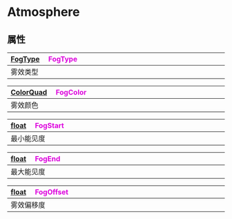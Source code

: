 # Atmosphere

## 属性

|<div style="width:700px">[FogType](/Api/Enums/MODELVIEW_FogType.md) &emsp;<font color="dd00dd">FogType</font></div>|
|:---|
|雾效类型|

|<div style="width:700px">[ColorQuad](/Api/DataType/ColorQuad.md) &emsp;<font color="dd00dd">FogColor</font></div>|
|:---|
|雾效颜色|

|<div style="width:700px">[float](/Api/DataType/Number.md) &emsp;<font color="dd00dd">FogStart</font></div>|
|:---|
|最小能见度|

|<div style="width:700px">[float](/Api/DataType/Number.md) &emsp;<font color="dd00dd">FogEnd</font></div>|
|:---|
|最大能见度|

|<div style="width:700px">[float](/Api/DataType/Number.md) &emsp;<font color="dd00dd">FogOffset</font></div>|
|:---|
|雾效偏移度|

